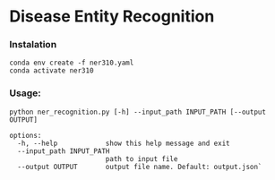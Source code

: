 # Disease Entity Recognition

### Instalation
```
conda env create -f ner310.yaml
conda activate ner310  
```
### Usage: 
```
python ner_recognition.py [-h] --input_path INPUT_PATH [--output OUTPUT]

options:
  -h, --help            show this help message and exit
  --input_path INPUT_PATH
                        path to input file
  --output OUTPUT       output file name. Default: output.json`
```
